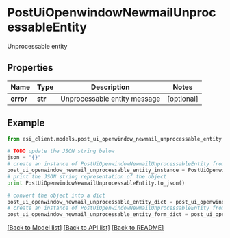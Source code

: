# PostUiOpenwindowNewmailUnprocessableEntity

Unprocessable entity

## Properties

Name | Type | Description | Notes
------------ | ------------- | ------------- | -------------
**error** | **str** | Unprocessable entity message | [optional] 

## Example

```python
from esi_client.models.post_ui_openwindow_newmail_unprocessable_entity import PostUiOpenwindowNewmailUnprocessableEntity

# TODO update the JSON string below
json = "{}"
# create an instance of PostUiOpenwindowNewmailUnprocessableEntity from a JSON string
post_ui_openwindow_newmail_unprocessable_entity_instance = PostUiOpenwindowNewmailUnprocessableEntity.from_json(json)
# print the JSON string representation of the object
print PostUiOpenwindowNewmailUnprocessableEntity.to_json()

# convert the object into a dict
post_ui_openwindow_newmail_unprocessable_entity_dict = post_ui_openwindow_newmail_unprocessable_entity_instance.to_dict()
# create an instance of PostUiOpenwindowNewmailUnprocessableEntity from a dict
post_ui_openwindow_newmail_unprocessable_entity_form_dict = post_ui_openwindow_newmail_unprocessable_entity.from_dict(post_ui_openwindow_newmail_unprocessable_entity_dict)
```
[[Back to Model list]](../README.md#documentation-for-models) [[Back to API list]](../README.md#documentation-for-api-endpoints) [[Back to README]](../README.md)


